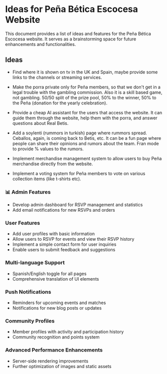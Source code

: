 # Ideas for Peña Bética Escocesa Website

This document provides a list of ideas and features for the Peña Bética Escocesa website. It serves as a brainstorming space for future enhancements and functionalities.

## Ideas

* Find where it is shown on tv in the UK and Spain, maybe provide some links to the channels or streaming services.

* Make the porra private only for Peña members, so that we don't get in a legal trouble with the gambling commission. Also it is a skill based game, not gambling. 50/50 split of the prize pool, 50% to the winner, 50% to the Peña (donation for the yearly celebration).

* Provide a cheap AI assistant for the users that access the website. It can guide them through the website, help them with the porra, and answer questions about Real Betis.

* Add a soylenti (rummors in turkish) page where rummors spread. Ceballos, again, is coming back to Betis, etc. It can be a fun page where people can share their opinions and rumors about the team. Fran mode to provide % values to the rumors.

* Implement merchandise management system to allow users to buy Peña merchandise directly from the website.

* Implement a voting system for Peña members to vote on various collection items (like t-shirts etc).

### 📊 **Admin Features**

* Develop admin dashboard for RSVP management and statistics
* Add email notifications for new RSVPs and orders

### **User Features**

* Add user profiles with basic information
* Allow users to RSVP for events and view their RSVP history
* Implement a simple contact form for user inquiries
* Enable users to submit feedback and suggestions

### **Multi-language Support**

* Spanish/English toggle for all pages
* Comprehensive translation of UI elements

### **Push Notifications**
  
* Reminders for upcoming events and matches
* Notifications for new blog posts or updates

### **Community Profiles**

* Member profiles with activity and participation history
* Community recognition and points system

### **Advanced Performance Enhancements**

* Server-side rendering improvements
* Further optimization of images and static assets
